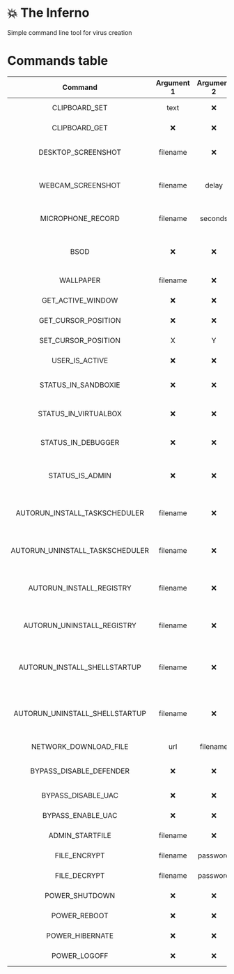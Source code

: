 # :boom: The Inferno
Simple command line tool for virus creation  



# Commands table
| Command                           | Argument 1  | Argument 2  | Argument 3  | Description                       |
|:---------------------------------:|:-----------:|:-----------:|:-----------:|:---------------------------------:|
| CLIPBOARD_SET                     |    text     |    :x:      |     :x:     | Set text to clipboard             |
| CLIPBOARD_GET                     |    :x:      |    :x:      |     :x:     | Get text from clipboard           |
| DESKTOP_SCREENSHOT                |    filename |    :x:      |     :x:     | Create screenshot of desktop      |
| WEBCAM_SCREENSHOT                 |    filename |    delay    |     camera  | Create screenshot from webcamera  |
| MICROPHONE_RECORD                 |    filename |    seconds  |     :x:     | Record audio from microphone      |
| BSOD                              |    :x:      |    :x:      |     :x:     | Make windows screen of death      |
| WALLPAPER                         |    filename |    :x:      |     :x:     | Set image as wallpaper            |
| GET_ACTIVE_WINDOW                 |    :x:      |    :x:      |     :x:     | Get title of active window        |
| GET_CURSOR_POSITION               |    :x:      |    :x:      |     :x:     | Get cursor position (x, y)        |
| SET_CURSOR_POSITION               |     X       |     Y       |     :x:     | Set cursor position (x, y)        |
| USER_IS_ACTIVE                    |    :x:      |    :x:      |     :x:     | Check if user is active           |
| STATUS_IN_SANDBOXIE               |    :x:      |    :x:      |     :x:     | Check if program in SandBoxie     |
| STATUS_IN_VIRTUALBOX              |    :x:      |    :x:      |     :x:     | Check if program in VirtualBox    |
| STATUS_IN_DEBUGGER                |    :x:      |    :x:      |     :x:     | Check if program in Debugger      |
| STATUS_IS_ADMIN                   |    :x:      |    :x:      |     :x:     | Check if program running as admin |
| AUTORUN_INSTALL_TASKSCHEDULER     |    filename |    :x:      |     :x:     | Add file to startup. Method with TaskScheduler |
| AUTORUN_UNINSTALL_TASKSCHEDULER   |    filename |    :x:      |     :x:     | Remove file from startup. Method with TaskScheduler |
| AUTORUN_INSTALL_REGISTRY          |    filename |    :x:      |     :x:     | Add file to startup. Method with Registry |
| AUTORUN_UNINSTALL_REGISTRY        |    filename |    :x:      |     :x:     | Remove file from startup. Method with Registry |
| AUTORUN_INSTALL_SHELLSTARTUP      |    filename |    :x:      |     :x:     | Add file to startup. Method with startup directory |
| AUTORUN_UNINSTALL_SHELLSTARTUP    |    filename |    :x:      |     :x:     | Remove file from startup. Method with startup directory |
| NETWORK_DOWNLOAD_FILE             |    url      |    filename |     :x:     | Download file and save.  |
| BYPASS_DISABLE_DEFENDER           |    :x:      |    :x:      |     :x:     | Disable Windows Defender |
| BYPASS_DISABLE_UAC                |    :x:      |    :x:      |     :x:     | Disable Windows UAC      |
| BYPASS_ENABLE_UAC                 |    :x:      |    :x:      |     :x:     | Enable  Windows UAC      |
| ADMIN_STARTFILE                   |    filename |    :x:      |     :x:     | Start file as admin      |
| FILE_ENCRYPT                      |    filename |    password |     :x:     | Encrypt file with key    |
| FILE_DECRYPT                      |    filename |    password |     :x:     | Decrypt file with key    |
| POWER_SHUTDOWN                    |    :x:      |    :x:      |     :x:     | Power off computer       |
| POWER_REBOOT                      |    :x:      |    :x:      |     :x:     | Restart computer         |
| POWER_HIBERNATE                   |    :x:      |    :x:      |     :x:     | Hibernate computer       |
| POWER_LOGOFF                      |    :x:      |    :x:      |     :x:     | Logoff computer          |
